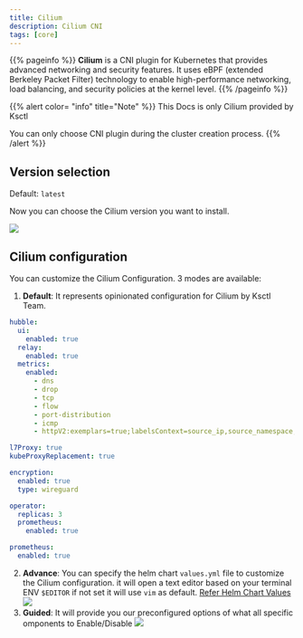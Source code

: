 ```yaml
---
title: Cilium
description: Cilium CNI
tags: [core]
---
```


{{% pageinfo %}}
**Cilium** is a CNI plugin for Kubernetes that provides advanced networking and security features. It uses eBPF (extended Berkeley Packet Filter) technology to enable high-performance networking, load balancing, and security policies at the kernel level.
{{% /pageinfo %}}


{{% alert color= "info" title="Note" %}}
This Docs is only Cilium provided by Ksctl

You can only choose CNI plugin during the cluster creation process.
{{% /alert %}}

## Version selection

Default: `latest`

Now you can choose the Cilium version you want to install.

![](/img/cni-addon-ver.png)

## Cilium configuration

You can customize the Cilium Configuration. 3 modes are available:
1. **Default**: It represents opinionated configuration for Cilium by Ksctl Team.
```yaml {linenos=inline hl_lines=["1-14","16-17", "19-21", "23-29"]}
hubble:
  ui:
    enabled: true
  relay:
    enabled: true
  metrics:
    enabled:
      - dns
      - drop
      - tcp
      - flow
      - port-distribution
      - icmp
      - httpV2:exemplars=true;labelsContext=source_ip,source_namespace,source_workload,destination_ip,destination_namespace,destination_workload,traffic_direction

l7Proxy: true
kubeProxyReplacement: true

encryption:
  enabled: true
  type: wireguard

operator:
  replicas: 3
  prometheus:
    enabled: true

prometheus:
  enabled: true
```
2. **Advance**: You can specify the helm chart `values.yml` file to customize the Cilium configuration. it will open a text editor based on your terminal ENV `$EDITOR` if not set it will use `vim` as default. [Refer Helm Chart Values](https://artifacthub.io/packages/helm/cilium/cilium?modal=values-schema) ![](/img/cni-addon-other-modes.png)
3. **Guided**: It will provide you our preconfigured options of what all specific omponents to Enable/Disable ![](/img/cni-addon-guided.png)

